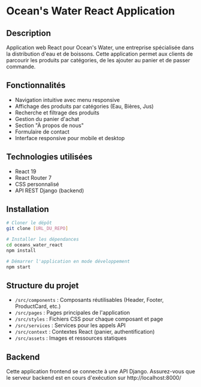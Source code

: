 # Ocean's Water React Application

## Description
Application web React pour Ocean's Water, une entreprise spécialisée dans la distribution d'eau et de boissons. Cette application permet aux clients de parcourir les produits par catégories, de les ajouter au panier et de passer commande.

## Fonctionnalités
- Navigation intuitive avec menu responsive
- Affichage des produits par catégories (Eau, Bières, Jus)
- Recherche et filtrage des produits
- Gestion du panier d'achat
- Section "À propos de nous"
- Formulaire de contact
- Interface responsive pour mobile et desktop

## Technologies utilisées
- React 19
- React Router 7
- CSS personnalisé
- API REST Django (backend)

## Installation

```bash
# Cloner le dépôt
git clone [URL_DU_REPO]

# Installer les dépendances
cd oceans_water_react
npm install

# Démarrer l'application en mode développement
npm start
```

## Structure du projet
- `/src/components` : Composants réutilisables (Header, Footer, ProductCard, etc.)
- `/src/pages` : Pages principales de l'application
- `/src/styles` : Fichiers CSS pour chaque composant et page
- `/src/services` : Services pour les appels API
- `/src/context` : Contextes React (panier, authentification)
- `/src/assets` : Images et ressources statiques

## Backend
Cette application frontend se connecte à une API Django. Assurez-vous que le serveur backend est en cours d'exécution sur http://localhost:8000/
